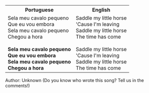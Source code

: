 <table class="capoeira-table">
    <tr class="header-row">
        <th>Portuguese</th>
        <th>English</th>
    </tr>
    <tr>
        <td>Sela meu cavalo pequeno<br>Que eu vou embora<br>Sela meu cavalo pequeno<br>Chegou a hora<br><br><strong>Sela meu cavalo pequeno<br>Que eu vou embora<br>Sela meu cavalo pequeno<br>Chegou a hora</strong></td>
        <td>Saddle my little horse<br>'Cause I'm leaving<br>Saddle my little horse<br>The time has come<br><br>Saddle my little horse<br>'Cause I'm leaving<br>Saddle my little horse<br>The time has come</td>
    </tr>
</table>

<figcaption>
Author: Unknown (Do you know who wrote this song? Tell us in the comments!)
</figcaption>